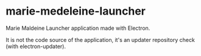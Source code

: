 # marie-medeleine-launcher
Marie Maldeine Launcher application made with Electron.

It is not the code source of the application, it's an updater repository check (with electron-updater).
